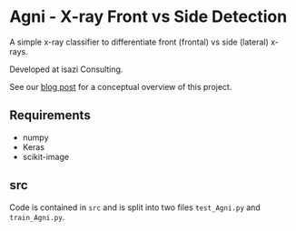 # Agni - X-ray Front vs Side Detection

A simple x-ray classifier to differentiate front (frontal) vs side (lateral) x-rays.

Developed at isazi Consulting.

See our [blog post](https://isaziconsulting.github.io/XRayFrontSideDetection/) for a conceptual overview of this project.

## Requirements

* numpy
* Keras
* scikit-image

## src

Code is contained in `src` and is split into two files `test_Agni.py` and `train_Agni.py`.
